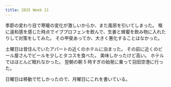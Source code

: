 ```yaml
---
title: 2025 Week 21
---
```


季節の変わり目で寒暖の変化が激しいからか、また風邪を引いてしまった。
喉に違和感を感じた時点でイブプロフェンを飲んで、生姜と蜂蜜を飲み物に入れたりして対策をしてみた。
その甲斐あってか、大きく悪化することはなかった。

土曜日は昔住んでいたアパートの近くのホテルに泊まった。
その前に近くのビール屋さんでビールを少しとタコスを食べた。
美味しかったけど高い。
ホテルではほとんど眠れなかった。
翌朝の朝 5 時すぎの始発に乗って羽田空港に行った。

日曜日は移動で忙しかったので、月曜日にこれを書いている。
